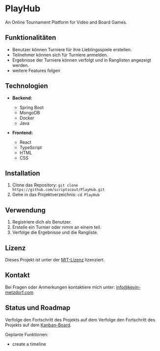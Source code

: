 # PlayHub

An Online Tournament Platform for Video and Board Games.

## Funktionalitäten

- Benutzer können Turniere für ihre Lieblingsspiele erstellen.
- Teilnehmer können sich für Turniere anmelden.
- Ergebnisse der Turniere können verfolgt und in Ranglisten angezeigt werden.
- weitere Features folgen

## Technologien

- **Backend:**
  - Spring Boot
  - MongoDB
  - Docker
  - Java

- **Frontend:**
  - React
  - TypeScript
  - HTML
  - CSS

## Installation

1. Clone das Repository: `git clone https://github.com/scriptscout/PlayHub.git`
2. Gehe in das Projektverzeichnis: `cd PlayHub`

## Verwendung

1. Registriere dich als Benutzer.
2. Erstelle ein Turnier oder nimm an einem teil.
3. Verfolge die Ergebnisse und die Rangliste.

## Lizenz

Dieses Projekt ist unter der [MIT-Lizenz](LICENSE) lizenziert.

## Kontakt

Bei Fragen oder Anmerkungen kontaktiere mich unter: info@kevin-metzdorf.com

## Status und Roadmap

Verfolge den Fortschritt des Projekts auf dem Verfolge den Fortschritt des Projekts auf dem [Kanban-Board](https://github.com/users/ScriptScout/projects/4).

Geplante Funktionen:
- create a timeline
